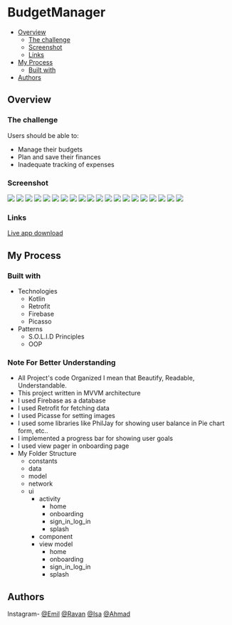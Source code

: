 # BudgetManager
* [Overview](#overview)
  * [The challenge](#the_challenge)
  * [Screenshot](#screenshot)
  * [Links](#links)
* [My Process](#my_Process)
  * [Built with](#built_with)
* [Authors](#authors)

## Overview
<a name="overview"></a>

### The challenge
<a name="the_challenge"></a>
Users should be able to:  
<ul>
  <li>Manage their budgets</li>
  <li>Plan and save their finances</li>
  <li>Inadequate tracking of expenses</li>
</ul>

### Screenshot
<a name="screenshot"></a>
<image src="https://github.com/Emil0510/images/blob/main/Screenshot_1.png"> </image>
<image src="https://github.com/Emil0510/images/blob/main/Screenshot_2.png"> </image>
<image src="https://github.com/Emil0510/images/blob/main/Screenshot_3.png"> </image>
<image src="https://github.com/Emil0510/images/blob/main/Screenshot_4.png"> </image>
<image src="https://github.com/Emil0510/images/blob/main/Screenshot_5.png"> </image>
<image src="https://github.com/Emil0510/images/blob/main/Screenshot_6.png"> </image>
<image src="https://github.com/Emil0510/images/blob/main/Screenshot_7.png"> </image>
<image src="https://github.com/Emil0510/images/blob/main/Screenshot_8.png"> </image>
<image src="https://github.com/Emil0510/images/blob/main/Screenshot_9.png"> </image>
<image src="https://github.com/Emil0510/images/blob/main/Screenshot_10.png"> </image>
<image src="https://github.com/Emil0510/images/blob/main/Screenshot_11.png"> </image>
<image src="https://github.com/Emil0510/images/blob/main/Screenshot_12.png"> </image>
<image src="https://github.com/Emil0510/images/blob/main/Screenshot_13.png"> </image>
<image src="https://github.com/Emil0510/images/blob/main/Screenshot_14.png"> </image>
<image src="https://github.com/Emil0510/images/blob/main/Screenshot_15.png"> </image>
<image src="https://github.com/Emil0510/images/blob/main/Screenshot_16.png"> </image>
<image src="https://github.com/Emil0510/images/blob/main/Screenshot_17.png"> </image>
<image src="https://github.com/Emil0510/images/blob/main/Screenshot_18.png"> </image>
<image src="https://github.com/Emil0510/images/blob/main/Screenshot_19.png"> </image>
<image src="https://github.com/Emil0510/images/blob/main/Screenshot_20.png"> </image>

### Links
<a name="links"></a>

<a href="https://drive.google.com/file/d/1equIfpqjZH84Seu0odIm2QysLvljXtZH/view?usp=sharing">Live app download</a>


## My Process
<a name="my_Process"></a>

### Built with
<a name="built_with"></a>

<ul>
  <li>Technologies
  <ul>
    <li>Kotlin</li>
    <li>Retrofit</li>
    <li>Firebase</li>
    <li>Picasso</li>
  </ul>
    <li>
      Patterns
      <ul>
        <li>S.O.L.I.D Principles</li>
        <li>OOP</li>
      </ul>
    </li>
  </li>
</ul>

### Note For Better Understanding
<ul>
  <li>All Project's code Organized I mean that Beautify, Readable, Understandable.</li>
  <li>This project written in MVVM architecture</li>
  <li>I used Firebase as a database</li>
  <li>I used Retrofit for fetching data</li>
  <li>I used Picasse for setting images</li>
  <li>I used some libraries like PhilJay for showing user balance in Pie chart form, etc..</li>
  <li>I implemented a progress bar for showing user goals</li>
  <li>I used view pager in onboarding page</li>
  
  <li>My Folder Structure
    <ul>
      <li>constants</li>
      <li>data</li>
      <li>model</li>
      <li>network</li>
      <li>ui
        <ul>
      <li>activity
      <ul>
      <li>home</li>
      <li>onboarding</li>
      <li>sign_in_log_in</li>
      <li>splash</li>
      </ul>
      </li>
      <li>component</li>
      <li>view model
        <ul>
          <li>home</li>
          <li>onboarding</li>
          <li>sign_in_log_in</li>
          <li>splash</li>
        </ul>
      </li>
    </ul>
      </li>
    </ul>
  </li>
</ul>

## Authors
<a name="authors"></a>
Instagram- <a href="https://www.instagram.com/emil___474/">@Emil</a> <a href="https://www.instagram.com/khidirov_ravan/">@Ravan</a> <a href="https://www.instagram.com/isaquliyev_/">@Isa</a> <a href="https://www.instagram.com/a_raximli/">@Ahmad</a>

